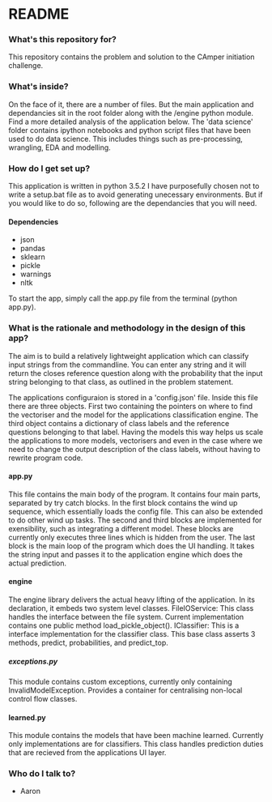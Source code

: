 # README #

### What's this repository for? ###

This repository contains the problem and solution to the CAmper initiation challenge. 

### What's inside? ###

On the face of it, there are a number of files. But the main application and dependancies sit in the root folder along with the /engine python module. Find a more detailed analysis of the application below.
The 'data science' folder contains ipython notebooks and python script files that have been used to do data science. This includes things such as pre-processing, wrangling, EDA and modelling.

### How do I get set up? ###

This application is written in python 3.5.2 I have purposefully chosen not to write a setup.bat file as to avoid generating unecessary environments. 
But if you would like to do so, following are the dependancies that you will need.
#### Dependencies ####
* json
* pandas
* sklearn
* pickle
* warnings
* nltk

To start the app, simply call the app.py file from the terminal (python app.py).  

### What is the rationale and methodology in the design of this app? ###

The aim is to build a relatively lightweight application which can classify input strings from the commandline. You can enter any string and it will return the closes reference question along with the probability that the input string belonging to that class, as outlined in the problem statement.

The applications configuraion is stored in a 'config.json' file. Inside this file there are three objects. First two containing the pointers on where to find the vectoriser and the model for the applications classification engine.
The third object contains a dictionary of class labels and the reference questions belonging to that label. Having the models this way helps us scale the applications to more models, vectorisers and even in the case where we need to change the output description of the class labels, without having to rewrite program code.

#### app.py ####
This file contains the main body of the program. It contains four main parts, separated by try catch blocks. 
In the first block contains the wind up sequence, which essentially loads the config file. This can also be extended to do other wind up tasks.
The second and third blocks are implemented for exensibility, such as integrating a different model. These blocks are currently only executes three lines which is hidden from the user.
The last block is the main loop of the program which does the UI handling. It takes the string input and passes it to the application engine which does the actual prediction.

#### engine ####
The engine library delivers the actual heavy lifting of the application. In its declaration, it embeds two system level classes. 
FileIOService: 
This class handles the interface between the file system. Current implementation contains one public method load_pickle_object(). 
IClassifier:
This is a interface implementation for the classifier class. This base class asserts 3 methods, predict, probabilities, and predict_top.

##### exceptions.py #####
This module contains custom exceptions, currently only containing InvalidModelException. Provides a container for centralising non-local control flow classes.

#### learned.py ####
This module contains the models that have been machine learned. Currently only implementations are for classifiers. This class handles prediction duties that are recieved from the applications UI layer. 


### Who do I talk to? ###

* Aaron